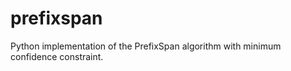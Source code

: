 prefixspan
==========

Python implementation of the PrefixSpan algorithm with minimum confidence constraint. 